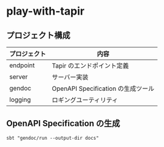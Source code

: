 # play-with-tapir

## プロジェクト構成

| プロジェクト | 内容                               |
| ------------ | ---------------------------------- |
| endpoint     | Tapir のエンドポイント定義         |
| server       | サーバー実装                       |
| gendoc       | OpenAPI Specification の生成ツール |
| logging      | ロギングユーティリティ             |

## OpenAPI Specification の生成

```
sbt "gendoc/run --output-dir docs"
```
